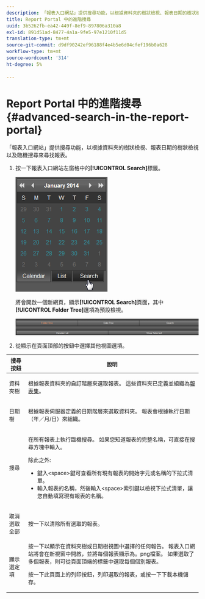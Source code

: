 ```yaml
---
description: 「報表入口網站」提供搜尋功能，以根據資料夾的樹狀檢視、報表日期的樹狀檢視以及臨機搜尋來尋找報表。
title: Report Portal 中的進階搜尋
uuid: 3b5262fb-ea42-449f-8ef9-897806a310a8
exl-id: 891d51ad-8477-4a1a-9fe5-97e1210f11d5
translation-type: tm+mt
source-git-commit: d9df90242ef96188f4e4b5e6d04cfef196b0a628
workflow-type: tm+mt
source-wordcount: '314'
ht-degree: 5%

---
```


# Report Portal 中的進階搜尋{#advanced-search-in-the-report-portal}

「報表入口網站」提供搜尋功能，以根據資料夾的樹狀檢視、報表日期的樹狀檢視以及臨機搜尋來尋找報表。

1. 按一下報表入口網站左窗格中的&#x200B;**[!UICONTROL Search]**&#x200B;標籤。

   ![](assets/report_portal_search_button.png)

   將會開啟一個新網頁，顯示&#x200B;**[!UICONTROL Search]**&#x200B;頁面，其中&#x200B;**[!UICONTROL Folder Tree]**&#x200B;選項為預設檢視。

   ![](assets/report_portal_search_headers.png)

1. 從顯示在頁面頂部的按鈕中選擇其他視圖選項。

<table id="table_02610040A3284C07B62A6E70C0421573"> 
 <thead> 
  <tr> 
   <th colname="col1" class="entry"> 搜尋按鈕 </th> 
   <th colname="col2" class="entry"> 說明 </th> 
  </tr> 
 </thead>
 <tbody> 
  <tr> 
   <td colname="col1"> <p>資料夾樹 </p> </td> 
   <td colname="col2"> <p>根據報表資料夾的自訂階層來選取報表。 這些資料夾已定義並組織為<a href="../../home/c-rpt-oview/c-work-rpt-sets/c-work-rpt-sets.md#concept-a5f078668e1245e684cb2a778c8803d5">報表集</a>。 </p> </td> 
  </tr> 
  <tr> 
   <td colname="col1"> <p>日期樹 </p> </td> 
   <td colname="col2"> <p>根據報表伺服器定義的日期階層來選取資料夾。 報表會根據執行日期（年／月/日）來組織。 </p> </td> 
  </tr> 
  <tr> 
   <td colname="col1"> <p>搜尋 </p> </td> 
   <td colname="col2"> <p>在所有報表上執行臨機搜尋。 如果您知道報表的完整名稱，可直接在搜尋方塊中輸入。 </p> <p>除此之外: </p> 
    <ul id="ul_EAE30AAA865942078D0C6C0AE527C07C"> 
     <li id="li_F5213977442F4B89A62CA6BC315F95BE">鍵入&lt;space&gt;鍵可查看所有現有報表的開始字元或名稱的下拉式清單。 </li> 
     <li id="li_C28799438777471290B424CAFFCAF810">輸入報表的名稱，然後輸入&lt;space&gt;索引鍵以檢視下拉式清單，讓您自動填寫現有報表的名稱。 </li> 
    </ul> </td> 
  </tr> 
  <tr> 
   <td colname="col1"> <p>取消選取全部 </p> </td> 
   <td colname="col2"> 按一下以清除所有選取的報表。 </td> 
  </tr> 
  <tr> 
   <td colname="col1"> <p>顯示選定項 </p> </td> 
   <td colname="col2">按一下以顯示在資料夾樹或日期樹視圖中選擇的任何報告。 報表入口網站將會在新視窗中開啟，並將每個報表顯示為。png檔案。 如果選取了多個報表，則可從頁面頂端的標籤中選取每個個別報表。 <p>按一下此頁面上的<span class="uicontrol">列印</span>按鈕，列印選取的報表，或按一下<span class="uicontrol">下載</span>本機儲存。 </p> </td> 
  </tr> 
 </tbody> 
</table>
